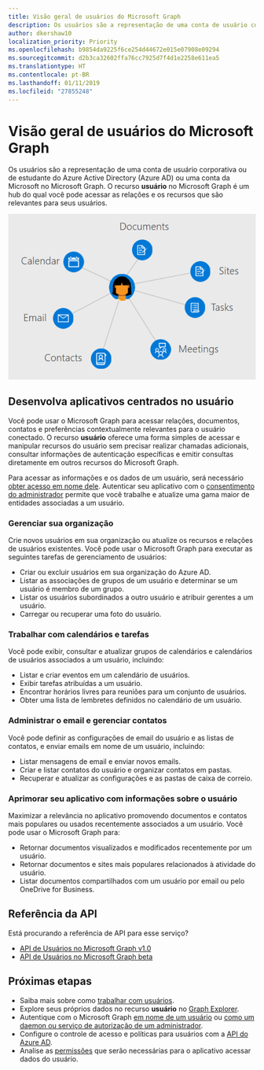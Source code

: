 ```yaml
---
title: Visão geral de usuários do Microsoft Graph
description: Os usuários são a representação de uma conta de usuário corporativa ou de estudante do Azure Active Directory (Azure AD) ou uma conta da Microsoft no Microsoft Graph. O recurso **usuário** no Microsoft Graph é um hub do qual você pode acessar as relações e os recursos que são relevantes para seus usuários.
author: dkershaw10
localization_priority: Priority
ms.openlocfilehash: b9854da9225f6ce254d44672e015e07908e09294
ms.sourcegitcommit: d2b3ca32602ffa76cc7925d7f4d1e2258e611ea5
ms.translationtype: HT
ms.contentlocale: pt-BR
ms.lasthandoff: 01/11/2019
ms.locfileid: "27855248"
---
```

# <a name="overview-of-users-in-microsoft-graph"></a>Visão geral de usuários do Microsoft Graph

Os usuários são a representação de uma conta de usuário corporativa ou de estudante do Azure Active Directory (Azure AD) ou uma conta da Microsoft no Microsoft Graph. O recurso **usuário** no Microsoft Graph é um hub do qual você pode acessar as relações e os recursos que são relevantes para seus usuários.

![Diagrama mostrando um usuário conectado ao calendário, email, contatos, reuniões, tarefas, sites e documentos](images/users.png)

## <a name="develop-user-centric-applications"></a>Desenvolva aplicativos centrados no usuário

Você pode usar o Microsoft Graph para acessar relações, documentos, contatos e preferências contextualmente relevantes para o usuário conectado. O recurso **usuário** oferece uma forma simples de acessar e manipular recursos do usuário sem precisar realizar chamadas adicionais, consultar informações de autenticação específicas e emitir consultas diretamente em outros recursos do Microsoft Graph.

Para acessar as informações e os dados de um usuário, será necessário [obter acesso em nome dele](auth-v2-user.md). Autenticar seu aplicativo com o [consentimento do administrador](permissions-reference.md) permite que você trabalhe e atualize uma gama maior de entidades associadas a um usuário.

### <a name="manage-your-organization"></a>Gerenciar sua organização

Crie novos usuários em sua organização ou atualize os recursos e relações de usuários existentes. Você pode usar o Microsoft Graph para executar as seguintes tarefas de gerenciamento de usuários: 

- Criar ou excluir usuários em sua organização do Azure AD.
- Listar as associações de grupos de um usuário e determinar se um usuário é membro de um grupo.
- Listar os usuários subordinados a outro usuário e atribuir gerentes a um usuário.
- Carregar ou recuperar uma foto do usuário.

### <a name="work-with-calendars-and-tasks"></a>Trabalhar com calendários e tarefas

Você pode exibir, consultar e atualizar grupos de calendários e calendários de usuários associados a um usuário, incluindo:

- Listar e criar eventos em um calendário de usuários.
- Exibir tarefas atribuídas a um usuário.
- Encontrar horários livres para reuniões para um conjunto de usuários.
- Obter uma lista de lembretes definidos no calendário de um usuário.

### <a name="administer-mail-and-handle-contacts"></a>Administrar o email e gerenciar contatos

Você pode definir as configurações de email do usuário e as listas de contatos, e enviar emails em nome de um usuário, incluindo:

- Listar mensagens de email e enviar novos emails.
- Criar e listar contatos do usuário e organizar contatos em pastas.
- Recuperar e atualizar as configurações e as pastas de caixa de correio.

### <a name="enrich-your-app-with-user-insights"></a>Aprimorar seu aplicativo com informações sobre o usuário

Maximizar a relevância no aplicativo promovendo documentos e contatos mais populares ou usados recentemente associados a um usuário. Você pode usar o Microsoft Graph para:

- Retornar documentos visualizados e modificados recentemente por um usuário.
- Retornar documentos e sites mais populares relacionados à atividade do usuário.
- Listar documentos compartilhados com um usuário por email ou pelo OneDrive for Business.

## <a name="api-reference"></a>Referência da API
Está procurando a referência de API para esse serviço?

- [API de Usuários no Microsoft Graph v1.0](/graph/api/resources/users?view=graph-rest-1.0)
- [API de Usuários no Microsoft Graph beta](/graph/api/resources/users?view=graph-rest-beta)

## <a name="next-steps"></a>Próximas etapas

- Saiba mais sobre como [trabalhar com usuários](/graph/api/resources/users?view=graph-rest-1.0).
- Explore seus próprios dados no recurso **usuário** no [Graph Explorer](https://developer.microsoft.com/graph/graph-explorer).
- Autentique com o Microsoft Graph [em nome de um usuário](auth-v2-user.md) ou [como um daemon ou serviço de autorização de um administrador](auth-v2-service.md).
- Configure o controle de acesso e políticas para usuários com a [API do Azure AD](/graph/api/resources/azure-ad-overview?view=graph-rest-1.0).
- Analise as [permissões](permissions-reference.md) que serão necessárias para o aplicativo acessar dados do usuário. 
<!-- This isn't really a next step; let's remove to keep the list of links concise.>
- Stay up to date with Microsoft Graph [changelog](changelog.md).
-->
